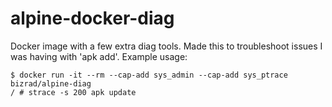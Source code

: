 # alpine-docker-diag
Docker image with a few extra diag tools. Made this to troubleshoot issues I was having with 'apk add'.
Example usage:
<pre><code>$ docker run -it --rm --cap-add sys_admin --cap-add sys_ptrace bizrad/alpine-diag
/ # strace -s 200 apk update</code></pre>
